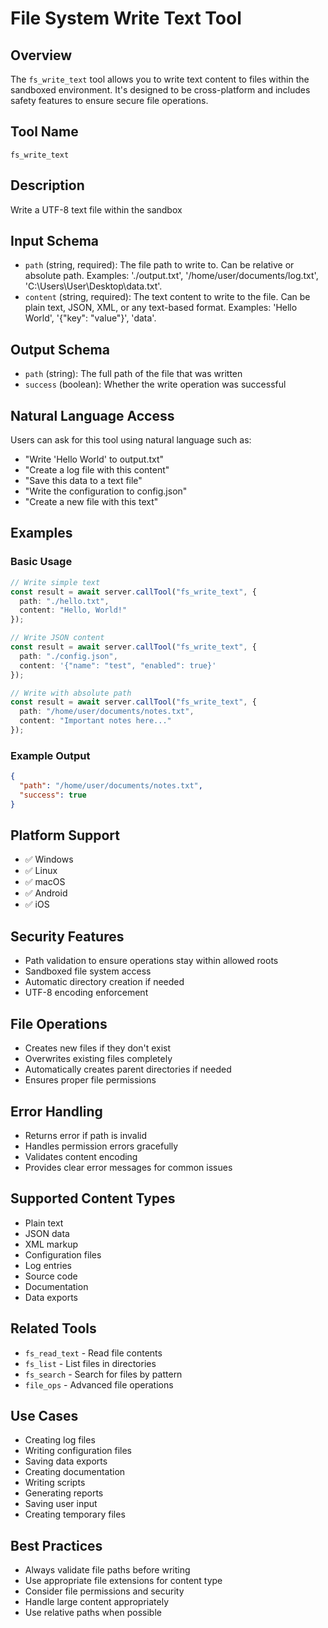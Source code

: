 # File System Write Text Tool

## Overview
The `fs_write_text` tool allows you to write text content to files within the sandboxed environment. It's designed to be cross-platform and includes safety features to ensure secure file operations.

## Tool Name
`fs_write_text`

## Description
Write a UTF-8 text file within the sandbox

## Input Schema
- `path` (string, required): The file path to write to. Can be relative or absolute path. Examples: './output.txt', '/home/user/documents/log.txt', 'C:\\Users\\User\\Desktop\\data.txt'.
- `content` (string, required): The text content to write to the file. Can be plain text, JSON, XML, or any text-based format. Examples: 'Hello World', '{"key": "value"}', '<xml>data</xml>'.

## Output Schema
- `path` (string): The full path of the file that was written
- `success` (boolean): Whether the write operation was successful

## Natural Language Access
Users can ask for this tool using natural language such as:
- "Write 'Hello World' to output.txt"
- "Create a log file with this content"
- "Save this data to a text file"
- "Write the configuration to config.json"
- "Create a new file with this text"

## Examples

### Basic Usage
```typescript
// Write simple text
const result = await server.callTool("fs_write_text", { 
  path: "./hello.txt", 
  content: "Hello, World!" 
});

// Write JSON content
const result = await server.callTool("fs_write_text", { 
  path: "./config.json", 
  content: '{"name": "test", "enabled": true}' 
});

// Write with absolute path
const result = await server.callTool("fs_write_text", { 
  path: "/home/user/documents/notes.txt", 
  content: "Important notes here..." 
});
```

### Example Output
```json
{
  "path": "/home/user/documents/notes.txt",
  "success": true
}
```

## Platform Support
- ✅ Windows
- ✅ Linux
- ✅ macOS
- ✅ Android
- ✅ iOS

## Security Features
- Path validation to ensure operations stay within allowed roots
- Sandboxed file system access
- Automatic directory creation if needed
- UTF-8 encoding enforcement

## File Operations
- Creates new files if they don't exist
- Overwrites existing files completely
- Automatically creates parent directories if needed
- Ensures proper file permissions

## Error Handling
- Returns error if path is invalid
- Handles permission errors gracefully
- Validates content encoding
- Provides clear error messages for common issues

## Supported Content Types
- Plain text
- JSON data
- XML markup
- Configuration files
- Log entries
- Source code
- Documentation
- Data exports

## Related Tools
- `fs_read_text` - Read file contents
- `fs_list` - List files in directories
- `fs_search` - Search for files by pattern
- `file_ops` - Advanced file operations

## Use Cases
- Creating log files
- Writing configuration files
- Saving data exports
- Creating documentation
- Writing scripts
- Generating reports
- Saving user input
- Creating temporary files

## Best Practices
- Always validate file paths before writing
- Use appropriate file extensions for content type
- Consider file permissions and security
- Handle large content appropriately
- Use relative paths when possible
